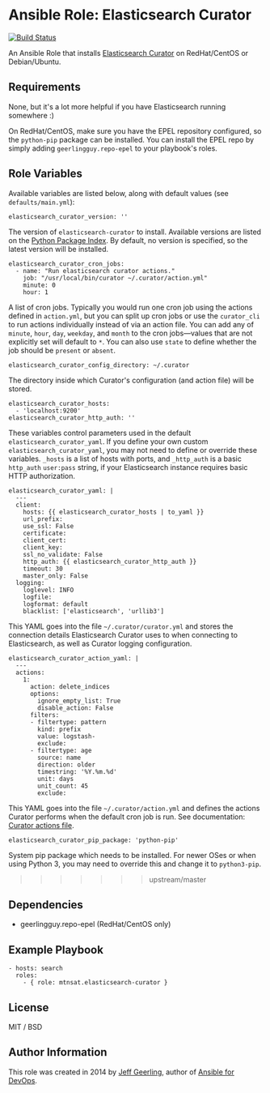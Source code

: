 # Ansible Role: Elasticsearch Curator

[![Build Status](https://travis-ci.org/mtnsat/ansible-role-elasticsearch-curator.svg?branch=master)](https://travis-ci.org/mtnsat/ansible-role-elasticsearch-curator)

An Ansible Role that installs [Elasticsearch Curator](https://github.com/elasticsearch/curator) on RedHat/CentOS or Debian/Ubuntu.

## Requirements

None, but it's a lot more helpful if you have Elasticsearch running somewhere :)

On RedHat/CentOS, make sure you have the EPEL repository configured, so the `python-pip` package can be installed. You can install the EPEL repo by simply adding `geerlingguy.repo-epel` to your playbook's roles.

## Role Variables

Available variables are listed below, along with default values (see `defaults/main.yml`):

    elasticsearch_curator_version: ''

The version of `elasticsearch-curator` to install. Available versions are listed on the [Python Package Index](https://pypi.org/project/elasticsearch-curator/). By default, no version is specified, so the latest version will be installed.

    elasticsearch_curator_cron_jobs:
      - name: "Run elasticsearch curator actions."
        job: "/usr/local/bin/curator ~/.curator/action.yml"
        minute: 0
        hour: 1

A list of cron jobs. Typically you would run one cron job using the actions defined in `action.yml`, but you can split up cron jobs or use the `curator_cli` to run actions individually instead of via an action file. You can add any of `minute`, `hour`, `day`, `weekday`, and `month` to the cron jobs—values that are not explicitly set will default to `*`. You can also use `state` to define whether the job should be `present` or `absent`.

    elasticsearch_curator_config_directory: ~/.curator

The directory inside which Curator's configuration (and action file) will be stored.

    elasticsearch_curator_hosts:
      - 'localhost:9200'
    elasticsearch_curator_http_auth: ''

These variables control parameters used in the default `elasticsearch_curator_yaml`. If you define your own custom `elasticsearch_curator_yaml`, you may not need to define or override these variables. `_hosts` is a list of hosts with ports, and `_http_auth` is a basic `http_auth` `user:pass` string, if your Elasticsearch instance requires basic HTTP authorization.

    elasticsearch_curator_yaml: |
      ---
      client:
        hosts: {{ elasticsearch_curator_hosts | to_yaml }}
        url_prefix:
        use_ssl: False
        certificate:
        client_cert:
        client_key:
        ssl_no_validate: False
        http_auth: {{ elasticsearch_curator_http_auth }}
        timeout: 30
        master_only: False
      logging:
        loglevel: INFO
        logfile:
        logformat: default
        blacklist: ['elasticsearch', 'urllib3']

This YAML goes into the file `~/.curator/curator.yml` and stores the connection details Elasticsearch Curator uses to when connecting to Elasticsearch, as well as Curator logging configuration.

    elasticsearch_curator_action_yaml: |
      ---
      actions:
        1:
          action: delete_indices
          options:
            ignore_empty_list: True
            disable_action: False
          filters:
          - filtertype: pattern
            kind: prefix
            value: logstash-
            exclude:
          - filtertype: age
            source: name
            direction: older
            timestring: '%Y.%m.%d'
            unit: days
            unit_count: 45
            exclude:

This YAML goes into the file `~/.curator/action.yml` and defines the actions Curator performs when the default cron job is run. See documentation: [Curator actions file](https://www.elastic.co/guide/en/elasticsearch/client/curator/current/actionfile.html).

    elasticsearch_curator_pip_package: 'python-pip'

System pip package which needs to be installed. For newer OSes or when using Python 3, you may need to override this and change it to `python3-pip`.
>>>>>>> upstream/master

## Dependencies

  - geerlingguy.repo-epel (RedHat/CentOS only)

## Example Playbook

    - hosts: search
      roles:
        - { role: mtnsat.elasticsearch-curator }

## License

MIT / BSD

## Author Information

This role was created in 2014 by [Jeff Geerling](https://www.jeffgeerling.com/), author of [Ansible for DevOps](https://www.ansiblefordevops.com/).
